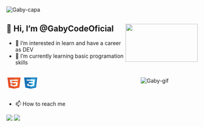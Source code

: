 <div>
  <img align="center" alt="Gaby-capa" height="150" width="1200" src="https://cdn.discordapp.com/attachments/1266949400949821475/1266973582861275196/Screenshot_20240727-074156_Instagram.jpg?ex=66a71899&is=66a5c719&hm=00a422190683ddf8260fb2c3a25172d7d25ceb0dff639062af24170e1b1f4973&">
</div>

## 👋 Hi, I’m @GabyCodeOficial <img align="right" height="100" width="190" src="https://github.com/sindresorhus/sindresorhus/blob/main/welcome-header.gif"> 
- 👀 I’m interested in learn and have a career as DEV
- 🌱 I’m currently learning basic programation skills
<div style="display: inline_block"><br>
  <img align="center" alt="Gaby-HTML" height="30" width="40" src="https://raw.githubusercontent.com/devicons/devicon/master/icons/html5/html5-original.svg">
  <img align="center" alt="Gaby-CSS" height="30" width="40" src="https://raw.githubusercontent.com/devicons/devicon/master/icons/css3/css3-original.svg">
  <img <img align="right" alt="Gaby-gif" hight=150 width=150 src="https://cdn.discordapp.com/attachments/1266949400949821475/1266949523897450567/gifmaker_me.gif?ex=66b6d431&is=66b582b1&hm=d44100d44fed8db33f79d30438d49ac6555028aefde851b3c5aaa465a7975631&"
</div>
  
  ## 
 - 📫 How to reach me 
<div> 
  <a href ="mailto:gabriellycardoso.contato@gmail.com"><img src="https://img.shields.io/badge/-Gmail-%23333?style=for-the-badge&logo=gmail&logoColor=white" target="_blank"></a>
  <a href="https://www.linkedin.com/in/gabriellycardoso/" target="_blank"><img src="https://img.shields.io/badge/-LinkedIn-%230077B5?style=for-the-badge&logo=linkedin&logoColor=white" target="_blank"></a> 
  
</div>

